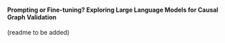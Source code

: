 #### Prompting or Fine-tuning? Exploring Large Language Models for Causal Graph Validation
(readme to be added)
